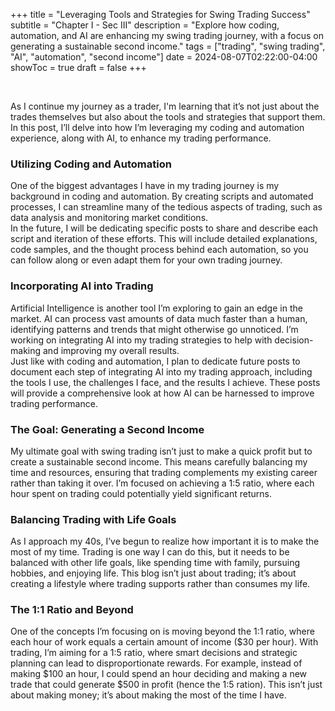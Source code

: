 +++
title = "Leveraging Tools and Strategies for Swing Trading Success"
subtitle = "Chapter I - Sec III"
description = "Explore how coding, automation, and AI are enhancing my swing trading journey, with a focus on generating a sustainable second income."
tags = ["trading", "swing trading", "AI", "automation", "second income"]
date = 2024-08-07T02:22:00-04:00
showToc = true
draft = false
+++

&nbsp;
&nbsp;

As I continue my journey as a trader, I'm learning that it’s not just about the trades themselves but also about the tools and strategies that support them. In this post, I’ll delve into how I’m leveraging my coding and automation experience, along with AI, to enhance my trading performance.

### Utilizing Coding and Automation

One of the biggest advantages I have in my trading journey is my background in coding and automation. By creating scripts and automated processes, I can streamline many of the tedious aspects of trading, such as data analysis and monitoring market conditions.  
In the future, I will be dedicating specific posts to share and describe each script and iteration of these efforts. This will include detailed explanations, code samples, and the thought process behind each automation, so you can follow along or even adapt them for your own trading journey.

### Incorporating AI into Trading

Artificial Intelligence is another tool I’m exploring to gain an edge in the market. AI can process vast amounts of data much faster than a human, identifying patterns and trends that might otherwise go unnoticed. I’m working on integrating AI into my trading strategies to help with decision-making and improving my overall results.  
Just like with coding and automation, I plan to dedicate future posts to document each step of integrating AI into my trading approach, including the tools I use, the challenges I face, and the results I achieve. These posts will provide a comprehensive look at how AI can be harnessed to improve trading performance.

### The Goal: Generating a Second Income

My ultimate goal with swing trading isn’t just to make a quick profit but to create a sustainable second income. This means carefully balancing my time and resources, ensuring that trading complements my existing career rather than taking it over. I’m focused on achieving a 1:5 ratio, where each hour spent on trading could potentially yield significant returns.

### Balancing Trading with Life Goals

As I approach my 40s, I’ve begun to realize how important it is to make the most of my time. Trading is one way I can do this, but it needs to be balanced with other life goals, like spending time with family, pursuing hobbies, and enjoying life. This blog isn’t just about trading; it’s about creating a lifestyle where trading supports rather than consumes my life.

### The 1:1 Ratio and Beyond

One of the concepts I’m focusing on is moving beyond the 1:1 ratio, where each hour of work equals a certain amount of income ($30 per hour). With trading, I’m aiming for a 1:5 ratio, where smart decisions and strategic planning can lead to disproportionate rewards. For example, instead of making $100 an hour, I could spend an hour deciding and making a new trade that could generate $500 in profit (hence the 1:5 ration). This isn’t just about making money; it’s about making the most of the time I have.
